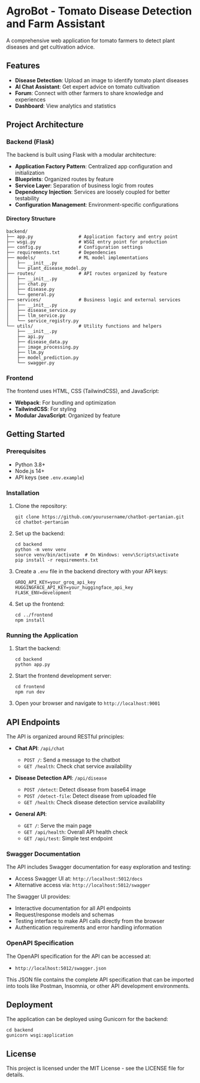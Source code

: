 # AgroBot - Tomato Disease Detection and Farm Assistant

A comprehensive web application for tomato farmers to detect plant diseases and get cultivation advice.

## Features

- **Disease Detection**: Upload an image to identify tomato plant diseases
- **AI Chat Assistant**: Get expert advice on tomato cultivation
- **Forum**: Connect with other farmers to share knowledge and experiences
- **Dashboard**: View analytics and statistics

## Project Architecture

### Backend (Flask)

The backend is built using Flask with a modular architecture:

- **Application Factory Pattern**: Centralized app configuration and initialization
- **Blueprints**: Organized routes by feature
- **Service Layer**: Separation of business logic from routes
- **Dependency Injection**: Services are loosely coupled for better testability
- **Configuration Management**: Environment-specific configurations

#### Directory Structure

```
backend/
├── app.py                 # Application factory and entry point
├── wsgi.py                # WSGI entry point for production
├── config.py              # Configuration settings
├── requirements.txt       # Dependencies
├── models/                # ML model implementations
│   ├── __init__.py
│   └── plant_disease_model.py
├── routes/                # API routes organized by feature
│   ├── __init__.py
│   ├── chat.py
│   ├── disease.py
│   └── general.py
├── services/              # Business logic and external services
│   ├── __init__.py
│   ├── disease_service.py
│   ├── llm_service.py
│   └── service_registry.py
└── utils/                 # Utility functions and helpers
    ├── __init__.py
    ├── api.py
    ├── disease_data.py
    ├── image_processing.py
    ├── llm.py
    ├── model_prediction.py
    └── swagger.py
```

### Frontend

The frontend uses HTML, CSS (TailwindCSS), and JavaScript:

- **Webpack**: For bundling and optimization
- **TailwindCSS**: For styling
- **Modular JavaScript**: Organized by feature

## Getting Started

### Prerequisites

- Python 3.8+
- Node.js 14+
- API keys (see `.env.example`)

### Installation

1. Clone the repository:
   ```
   git clone https://github.com/yourusername/chatbot-pertanian.git
   cd chatbot-pertanian
   ```

2. Set up the backend:
   ```
   cd backend
   python -m venv venv
   source venv/bin/activate  # On Windows: venv\Scripts\activate
   pip install -r requirements.txt
   ```

3. Create a `.env` file in the backend directory with your API keys:
   ```
   GROQ_API_KEY=your_groq_api_key
   HUGGINGFACE_API_KEY=your_huggingface_api_key
   FLASK_ENV=development
   ```

4. Set up the frontend:
   ```
   cd ../frontend
   npm install
   ```

### Running the Application

1. Start the backend:
   ```
   cd backend
   python app.py
   ```

2. Start the frontend development server:
   ```
   cd frontend
   npm run dev
   ```

3. Open your browser and navigate to `http://localhost:9001`

## API Endpoints

The API is organized around RESTful principles:

- **Chat API**: `/api/chat`
  - `POST /`: Send a message to the chatbot
  - `GET /health`: Check chat service availability

- **Disease Detection API**: `/api/disease`
  - `POST /detect`: Detect disease from base64 image
  - `POST /detect-file`: Detect disease from uploaded file
  - `GET /health`: Check disease detection service availability

- **General API**: 
  - `GET /`: Serve the main page
  - `GET /api/health`: Overall API health check
  - `GET /api/test`: Simple test endpoint

### Swagger Documentation

The API includes Swagger documentation for easy exploration and testing:

- Access Swagger UI at: `http://localhost:5012/docs`
- Alternative access via: `http://localhost:5012/swagger`

The Swagger UI provides:
- Interactive documentation for all API endpoints
- Request/response models and schemas
- Testing interface to make API calls directly from the browser
- Authentication requirements and error handling information

### OpenAPI Specification

The OpenAPI specification for the API can be accessed at:
- `http://localhost:5012/swagger.json`

This JSON file contains the complete API specification that can be imported into tools like Postman, Insomnia, or other API development environments.

## Deployment

The application can be deployed using Gunicorn for the backend:

```
cd backend
gunicorn wsgi:application
```

## License

This project is licensed under the MIT License - see the LICENSE file for details.
